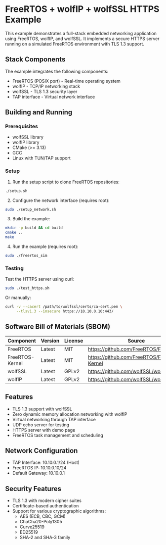 # FreeRTOS + wolfIP + wolfSSL HTTPS Example

This example demonstrates a full-stack embedded networking application using FreeRTOS, wolfIP, and wolfSSL. It implements a secure HTTPS server running on a simulated FreeRTOS environment with TLS 1.3 support.

## Stack Components

The example integrates the following components:
- FreeRTOS (POSIX port) - Real-time operating system
- wolfIP - TCP/IP networking stack
- wolfSSL - TLS 1.3 security layer
- TAP interface - Virtual network interface

## Building and Running

### Prerequisites
- wolfSSL library
- wolfIP library
- CMake (>= 3.13)
- GCC
- Linux with TUN/TAP support

### Setup
1. Run the setup script to clone FreeRTOS repositories:
```bash
./setup.sh
```

2. Configure the network interface (requires root):
```bash
sudo ./setup_network.sh
```

3. Build the example:
```bash
mkdir -p build && cd build
cmake ..
make
```

4. Run the example (requires root):
```bash
sudo ./freertos_sim
```

### Testing
Test the HTTPS server using curl:
```bash
sudo ./test_https.sh
```

Or manually:
```bash
curl -v --cacert /path/to/wolfssl/certs/ca-cert.pem \
     --tlsv1.3 --insecure https://10.10.0.10:443/
```

## Software Bill of Materials (SBOM)

| Component | Version | License | Source |
|-----------|---------|----------|---------|
| FreeRTOS | Latest | MIT | https://github.com/FreeRTOS/FreeRTOS |
| FreeRTOS-Kernel | Latest | MIT | https://github.com/FreeRTOS/FreeRTOS-Kernel |
| wolfSSL | Latest | GPLv2 | https://github.com/wolfSSL/wolfssl |
| wolfIP | Latest | GPLv2 | https://github.com/wolfSSL/wolfip |

## Features
- TLS 1.3 support with wolfSSL
- Zero dynamic memory allocation networking with wolfIP
- Virtual networking through TAP interface
- UDP echo server for testing
- HTTPS server with demo page
- FreeRTOS task management and scheduling

## Network Configuration
- TAP Interface: 10.10.0.1/24 (Host)
- FreeRTOS IP: 10.10.0.10/24
- Default Gateway: 10.10.0.1

## Security Features
- TLS 1.3 with modern cipher suites
- Certificate-based authentication
- Support for various cryptographic algorithms:
  - AES (ECB, CBC, GCM)
  - ChaCha20-Poly1305
  - Curve25519
  - ED25519
  - SHA-2 and SHA-3 family
